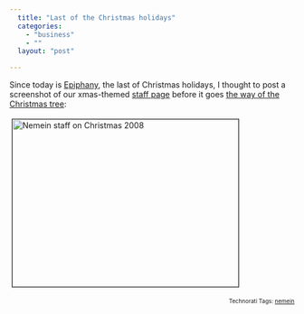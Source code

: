 ```yaml
---
  title: "Last of the Christmas holidays"
  categories: 
    - "business"
    - ""
  layout: "post"

---
```

<p>
Since today is <a href="http://en.wikipedia.org/wiki/Epiphany_(holiday)">Epiphany</a>, the last of Christmas holidays, I thought to post a screenshot of our xmas-themed <a href="http://nemein.com/en/people/">staff page</a> before it goes <a href="http://www.hs.fi/kaupunki/artikkeli/YTV+ker%C3%A4%C3%A4+joulukuuset+maksutta+asiakaskiinteist%C3%B6ilt%C3%A4/1135242534999">the way of the Christmas tree</a>:
</p><p>
<a href="http://bergie.iki.fi/midcom-serveattachmentguid-c81aad0cdc0211dd8810efc7df577eeb7eeb/nemein-staff-xmas-2008.png"><img src="http://bergie.iki.fi/midcom-serveattachmentguid-c951b878dc0211dd96359de1dfc780a480a4/nemein-staff-xmas-2008-tm.jpg" height="297" width="400" border="1" hspace="4" vspace="4" alt="Nemein staff on Christmas 2008" title="Nemein staff on Christmas 2008" /></a>
</p>
<p style="text-align:right;font-size:10px;">Technorati Tags: <a href="http://www.technorati.com/tag/nemein" rel="tag">nemein</a></p>